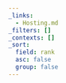 ```yaml
---
_links:
  - Hosting.md
_filters: []
_contexts: []
_sort:
  field: rank
  asc: false
  group: false
---
```

